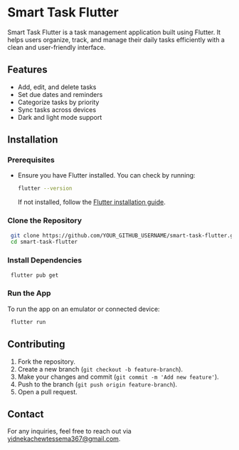 # Smart Task Flutter

Smart Task Flutter is a task management application built using Flutter. It helps users organize, track, and manage their daily tasks efficiently with a clean and user-friendly interface.

## Features
- Add, edit, and delete tasks
- Set due dates and reminders
- Categorize tasks by priority
- Sync tasks across devices
- Dark and light mode support

## Installation

### Prerequisites
- Ensure you have Flutter installed. You can check by running:
  ```sh
  flutter --version
  ```
  If not installed, follow the [Flutter installation guide](https://flutter.dev/docs/get-started/install).

### Clone the Repository
```sh
 git clone https://github.com/YOUR_GITHUB_USERNAME/smart-task-flutter.git
 cd smart-task-flutter
```

### Install Dependencies
```sh
 flutter pub get
```

### Run the App
To run the app on an emulator or connected device:
```sh
 flutter run
```


## Contributing
1. Fork the repository.
2. Create a new branch (`git checkout -b feature-branch`).
3. Make your changes and commit (`git commit -m 'Add new feature'`).
4. Push to the branch (`git push origin feature-branch`).
5. Open a pull request.


## Contact
For any inquiries, feel free to reach out via yidnekachewtessema367@gmail.com.

